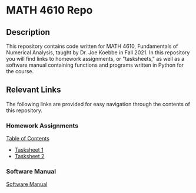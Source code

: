 # MATH 4610 Repo

## Description 
This repository contains code written for MATH 4610, Fundamentals of Numerical Analysis, taught by Dr. Joe Koebbe in Fall 2021. In this repository
you will find links to homework assignments, or "tasksheets," as well as a software manual containing functions and programs written in 
Python for the course. 

## Relevant Links 
The following links are provided for easy navigation through the contents of this repository.

### Homework Assignments
[Table of Contents](https://mac-cutler.github.io/math4610/Table-of-Contents)
  * [Tasksheet 1](https://mac-cutler.github.io/math4610/Table-of-Contents/Tasksheet1)
  * [Tasksheet 2](https://mac-cutler.github.io/math4610/Table-of-Contents/Tasksheet2)

### Software Manual
[Software Manual](https://mac-cutler.github.io/math4610/Sofware-Manual)

